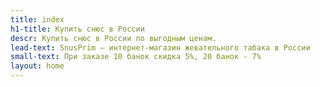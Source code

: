 ```yaml
---
title: index
h1-title: Купить снюс в России
descr: Купить снюс в России по выгодным ценам.
lead-text: SnusPrim — интернет-магазин жевательного табака в России
small-text: При заказе 10 банок скидка 5%, 20 банок - 7%
layout: home
---
```


